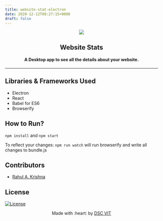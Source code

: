 ```yaml
---
title: website-stat-electron
date: 2020-12-12T08:27:15+0000
draft: false
---
```

<p align="center">
<a href="https://dscvit.com">
	<img src="https://user-images.githubusercontent.com/30529572/72455010-fb38d400-37e7-11ea-9c1e-8cdeb5f5906e.png" />
</a>
	<h2 align="center">Website Stats</h2>
	<h4 align="center">A Desktop app to see all the details about your website.<h4>
</p>

---
## Libraries & Frameworks Used
- Electron
- React
- Babel for ES6
- Browserify

How to Run?
-----------
`npm install` and `npm start`

To reflect your changes:
`npm run watch` will run browserify and write all changes to bundle.js

## Contributors
- [Rahul A. Krishna](http://github.com/rahulakrishna)
  
## License
[![License](http://img.shields.io/:license-mit-blue.svg?style=flat-square)](http://badges.mit-license.org)

<p align="center">
	Made with :heart: by <a href="https://dscvit.com">DSC VIT</a>
</p>


